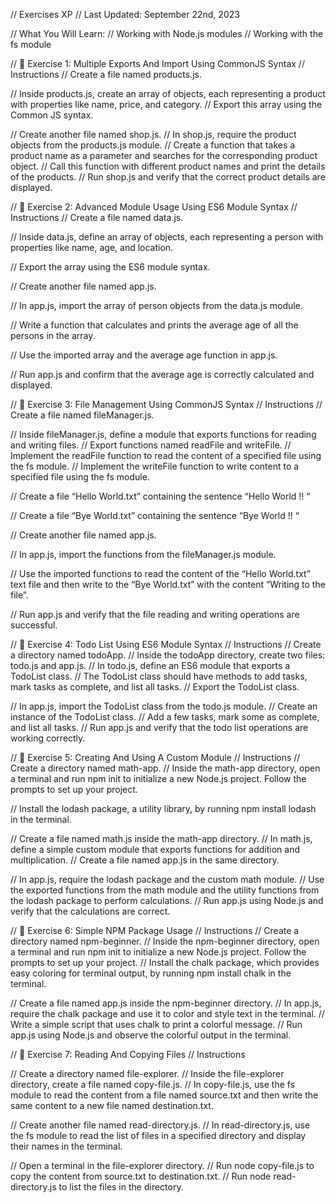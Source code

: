 // Exercises XP
// Last Updated: September 22nd, 2023

// What You Will Learn:
// Working with Node.js modules
// Working with the fs module

// 🌟 Exercise 1: Multiple Exports And Import Using CommonJS Syntax
// Instructions
// Create a file named products.js.

// Inside products.js, create an array of objects, each representing a product with properties like name, price, and category.
// Export this array using the Common JS syntax.

// Create another file named shop.js.
// In shop.js, require the product objects from the products.js module.
// Create a function that takes a product name as a parameter and searches for the corresponding product object.
// Call this function with different product names and print the details of the products.
// Run shop.js and verify that the correct product details are displayed.

// 🌟 Exercise 2: Advanced Module Usage Using ES6 Module Syntax
// Instructions
// Create a file named data.js.

// Inside data.js, define an array of objects, each representing a person with properties like name, age, and location.

// Export the array using the ES6 module syntax.

// Create another file named app.js.

// In app.js, import the array of person objects from the data.js module.

// Write a function that calculates and prints the average age of all the persons in the array.

// Use the imported array and the average age function in app.js.

// Run app.js and confirm that the average age is correctly calculated and displayed.

// 🌟 Exercise 3: File Management Using CommonJS Syntax
// Instructions
// Create a file named fileManager.js.

// Inside fileManager.js, define a module that exports functions for reading and writing files.
// Export functions named readFile and writeFile.
// Implement the readFile function to read the content of a specified file using the fs module.
// Implement the writeFile function to write content to a specified file using the fs module.

// Create a file “Hello World.txt” containing the sentence “Hello World !! “

// Create a file “Bye World.txt” containing the sentence “Bye World !! “

// Create another file named app.js.

// In app.js, import the functions from the fileManager.js module.

// Use the imported functions to read the content of the “Hello World.txt” text file and then write to the “Bye World.txt” with the content “Writing to the file”.

// Run app.js and verify that the file reading and writing operations are successful.

// 🌟 Exercise 4: Todo List Using ES6 Module Syntax
// Instructions
// Create a directory named todoApp.
// Inside the todoApp directory, create two files: todo.js and app.js.
// In todo.js, define an ES6 module that exports a TodoList class.
// The TodoList class should have methods to add tasks, mark tasks as complete, and list all tasks.
// Export the TodoList class.

// In app.js, import the TodoList class from the todo.js module.
// Create an instance of the TodoList class.
// Add a few tasks, mark some as complete, and list all tasks.
// Run app.js and verify that the todo list operations are working correctly.

// 🌟 Exercise 5: Creating And Using A Custom Module
// Instructions
// Create a directory named math-app.
// Inside the math-app directory, open a terminal and run npm init to initialize a new Node.js project. Follow the prompts to set up your project.

// Install the lodash package, a utility library, by running npm install lodash in the terminal.

// Create a file named math.js inside the math-app directory.
// In math.js, define a simple custom module that exports functions for addition and multiplication.
// Create a file named app.js in the same directory.

// In app.js, require the lodash package and the custom math module.
// Use the exported functions from the math module and the utility functions from the lodash package to perform calculations.
// Run app.js using Node.js and verify that the calculations are correct.

// 🌟 Exercise 6: Simple NPM Package Usage
// Instructions
// Create a directory named npm-beginner.
// Inside the npm-beginner directory, open a terminal and run npm init to initialize a new Node.js project. Follow the prompts to set up your project.
// Install the chalk package, which provides easy coloring for terminal output, by running npm install chalk in the terminal.

// Create a file named app.js inside the npm-beginner directory.
// In app.js, require the chalk package and use it to color and style text in the terminal.
// Write a simple script that uses chalk to print a colorful message.
// Run app.js using Node.js and observe the colorful output in the terminal.

// 🌟 Exercise 7: Reading And Copying Files
// Instructions

// Create a directory named file-explorer.
// Inside the file-explorer directory, create a file named copy-file.js.
// In copy-file.js, use the fs module to read the content from a file named source.txt and then write the same content to a new file named destination.txt.

// Create another file named read-directory.js.
// In read-directory.js, use the fs module to read the list of files in a specified directory and display their names in the terminal.

// Open a terminal in the file-explorer directory.
// Run node copy-file.js to copy the content from source.txt to destination.txt.
// Run node read-directory.js to list the files in the directory.
